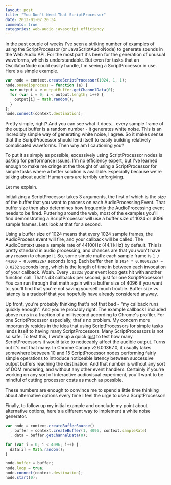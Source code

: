 ```yaml
---
layout: post
title: "You Don't Need That ScriptProcessor"
date: 2013-01-07 20:34
comments: true
categories: web-audio javascript efficiency
---
```


In the past couple of weeks I've seen a striking number of examples of using the ScriptProcessor
(or JavaScriptAudioNode) to generate sounds in the Web Audio API. For the most part it's been for
the generation of unusual waveforms, which is understandable. But even for tasks that an OscillatorNode
could easily handle, I'm seeing a ScriptProcessor in use. Here's a simple example.

```javascript
var node = context.createScriptProcessor(1024, 1, 1);
node.onaudioprocess = function (e) {
  var output = e.outputBuffer.getChannelData(0);
  for (var i = 0; i < output.length; i++) {
    output[i] = Math.random();
  }
};
node.connect(context.destination);
```

Pretty simple, right? And you can see what it does... every sample frame of the output buffer 
is a random number - it generates white noise. This is an incredibly simple way of 
generating white noise, I agree. So it makes sense that the ScriptProcessor should lend itself to easily
building relatively complicated waveforms. Then why am I cautioning you?

To put it as simply as possible, excessively using ScriptProcessor nodes is _asking_ for
performance issues. I'm no efficiency expert, but I've learned enough to make me
cringe at the thought of using a ScriptProcessor for simple tasks where a better solution
is available. Especially because we're talking about audio! Human ears are terribly unforgiving.

Let me explain.

Initializing a ScriptProcessor takes 3 arguments, the first of which is the size of the
buffer that you want to process on each AudioProcessing Event. That buffer size then also
determines how frequently the AudioProcessing event needs to be fired. Puttering around the web,
most of the examples you'll find demonstrating a ScriptProcessor will use a buffer size
of 1024 or 4096 sample frames. Lets look at that for a second.

Using a buffer size of 1024 means that every 1024 sample frames, the AudioProcess event will fire,
and your callback will be called. The AudioContext uses a sample rate of 44100Hz (44.1 kHz) by default.
This is pretty standard in audio processing, and chances are that you won't have any reason to change it.
So, some simple math: each sample frame is `1 / 44100 = 0.00002267` seconds long. Each buffer then is
`1024 * 0.00002267 = 0.0232` seconds long, which is the length of time in between each invocation of your
callback. Woah. Every `.0232s` your event loop gets hit with another function call. That's 43 callbacks per second, just for one
ScriptProcessor! You can run through that math again with a buffer size of 4096 if you want to, 
you'll find that you're not saving yourself much trouble. Buffer size vs. latency 
is a tradeoff that you hopefully have already considered anyway.

Up front, you're probably thinking that's not that bad - "my callback runs quickly enough". And you're probably
right. The example callback I included above runs in a fraction of a millisecond according to Chrome's
profiler. For one ScriptProcessor especially, that's no problem. My concern more importantly resides
in the idea that using ScriptProcessors for simple tasks lends itself to having many ScriptProcessors.
Many ScriptProcessors is not so safe. To test this, I wrote up a quick [gist](https://gist.github.com/4480973) to
test how many ScriptProcessors it would take to noticeably affect the audible output. Turns out it's not that many.
In Chrome Canary v26.0.1367.0, it usually takes somewhere between 10 and 15 ScriptProcessor nodes performing
fairly simple operations to introduce noticeable latency between successive output buffers reaching the destination. And
that number is without any sort of DOM rendering, and without any other event handlers. Certainly if you're working
on any sort of interactive audiovisual experiment, you'll want to be mindful of cutting processor costs as much
as possible.

These numbers are enough to convince me to spend a little time thinking about alternative options
every time I feel the urge to use a ScriptProcessor!

Finally, to follow up my initial example and conclude my point about alternative options,
here's a different way to implement a white noise generator.

```javascript
var node = context.createBufferSource()
  , buffer = context.createBuffer(1, 4096, context.sampleRate)
  , data = buffer.getChannelData(0);

for (var i = 0; i < 4096; i++) {
  data[i] = Math.random();
}

node.buffer = buffer;
node.loop = true;
node.connect(context.destination);
node.start(0);
```
